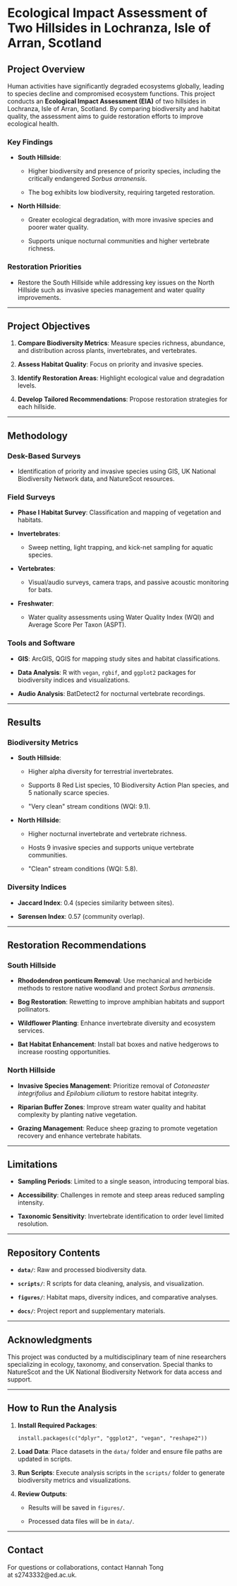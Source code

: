 # Ecological Impact Assessment of Two Hillsides in Lochranza, Isle of Arran, Scotland

## Project Overview

Human activities have significantly degraded ecosystems globally, leading to species decline and compromised ecosystem functions. This project conducts an **Ecological Impact Assessment (EIA)** of two hillsides in Lochranza, Isle of Arran, Scotland. By comparing biodiversity and habitat quality, the assessment aims to guide restoration efforts to improve ecological health.

### Key Findings

-   **South Hillside**:

    -   Higher biodiversity and presence of priority species, including the critically endangered *Sorbus arranensis*.

    -   The bog exhibits low biodiversity, requiring targeted restoration.

-   **North Hillside**:

    -   Greater ecological degradation, with more invasive species and poorer water quality.

    -   Supports unique nocturnal communities and higher vertebrate richness.

### Restoration Priorities

-   Restore the South Hillside while addressing key issues on the North Hillside such as invasive species management and water quality improvements.

------------------------------------------------------------------------

## Project Objectives

1.  **Compare Biodiversity Metrics**: Measure species richness, abundance, and distribution across plants, invertebrates, and vertebrates.

2.  **Assess Habitat Quality**: Focus on priority and invasive species.

3.  **Identify Restoration Areas**: Highlight ecological value and degradation levels.

4.  **Develop Tailored Recommendations**: Propose restoration strategies for each hillside.

------------------------------------------------------------------------

## Methodology

### Desk-Based Surveys

-   Identification of priority and invasive species using GIS, UK National Biodiversity Network data, and NatureScot resources.

### Field Surveys

-   **Phase I Habitat Survey**: Classification and mapping of vegetation and habitats.

-   **Invertebrates**:

    -   Sweep netting, light trapping, and kick-net sampling for aquatic species.

-   **Vertebrates**:

    -   Visual/audio surveys, camera traps, and passive acoustic monitoring for bats.

-   **Freshwater**:

    -   Water quality assessments using Water Quality Index (WQI) and Average Score Per Taxon (ASPT).

### Tools and Software

-   **GIS**: ArcGIS, QGIS for mapping study sites and habitat classifications.

-   **Data Analysis**: R with `vegan`, `rgbif`, and `ggplot2` packages for biodiversity indices and visualizations.

-   **Audio Analysis**: BatDetect2 for nocturnal vertebrate recordings.

------------------------------------------------------------------------

## Results

### Biodiversity Metrics

-   **South Hillside**:

    -   Higher alpha diversity for terrestrial invertebrates.

    -   Supports 8 Red List species, 10 Biodiversity Action Plan species, and 5 nationally scarce species.

    -   "Very clean" stream conditions (WQI: 9.1).

-   **North Hillside**:

    -   Higher nocturnal invertebrate and vertebrate richness.

    -   Hosts 9 invasive species and supports unique vertebrate communities.

    -   "Clean" stream conditions (WQI: 5.8).

### Diversity Indices

-   **Jaccard Index**: 0.4 (species similarity between sites).

-   **Sørensen Index**: 0.57 (community overlap).

------------------------------------------------------------------------

## Restoration Recommendations

### South Hillside

-   **Rhododendron ponticum Removal**: Use mechanical and herbicide methods to restore native woodland and protect *Sorbus arranensis*.

-   **Bog Restoration**: Rewetting to improve amphibian habitats and support pollinators.

-   **Wildflower Planting**: Enhance invertebrate diversity and ecosystem services.

-   **Bat Habitat Enhancement**: Install bat boxes and native hedgerows to increase roosting opportunities.

### North Hillside

-   **Invasive Species Management**: Prioritize removal of *Cotoneaster integrifolius* and *Epilobium ciliatum* to restore habitat integrity.

-   **Riparian Buffer Zones**: Improve stream water quality and habitat complexity by planting native vegetation.

-   **Grazing Management**: Reduce sheep grazing to promote vegetation recovery and enhance vertebrate habitats.

------------------------------------------------------------------------

## Limitations

-   **Sampling Periods**: Limited to a single season, introducing temporal bias.

-   **Accessibility**: Challenges in remote and steep areas reduced sampling intensity.

-   **Taxonomic Sensitivity**: Invertebrate identification to order level limited resolution.

------------------------------------------------------------------------

## Repository Contents

-   **`data/`**: Raw and processed biodiversity data.

-   **`scripts/`**: R scripts for data cleaning, analysis, and visualization.

-   **`figures/`**: Habitat maps, diversity indices, and comparative analyses.

-   **`docs/`**: Project report and supplementary materials.

------------------------------------------------------------------------

## Acknowledgments

This project was conducted by a multidisciplinary team of nine researchers specializing in ecology, taxonomy, and conservation. Special thanks to NatureScot and the UK National Biodiversity Network for data access and support.

------------------------------------------------------------------------

## How to Run the Analysis

1.  **Install Required Packages**:

    ```         
    install.packages(c("dplyr", "ggplot2", "vegan", "reshape2"))
    ```

2.  **Load Data**: Place datasets in the `data/` folder and ensure file paths are updated in scripts.

3.  **Run Scripts**: Execute analysis scripts in the `scripts/` folder to generate biodiversity metrics and visualizations.

4.  **Review Outputs**:

    -   Results will be saved in `figures/`.

    -   Processed data files will be in `data/`.

------------------------------------------------------------------------

## Contact

For questions or collaborations, contact Hannah Tong at s2743332\@ed.ac.uk.
